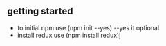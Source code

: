 ## getting started 

  - to initial npm use (npm init --yes) --yes it optional
  - install redux use (npm install redux)j
